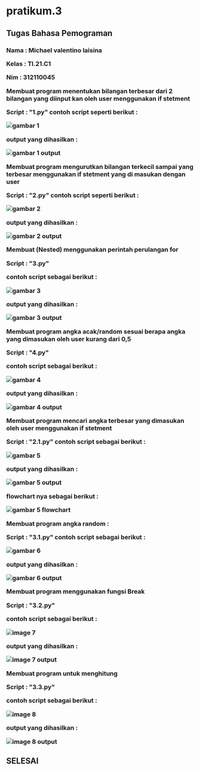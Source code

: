 # pratikum.3
<h2>Tugas Bahasa Pemograman</h2><p>
<h3>
Nama : Michael valentino laisina<p>
Kelas : TI.21.C1<p>
Nim : 312110045<p>

Membuat program menentukan bilangan terbesar dari 2 bilangan yang diinput kan oleh user menggunakan if stetment<p>
Script : "1.py"
contoh script seperti berikut :<p>
![gambar 1](image/1.png)<p>
output yang dihasilkan :<p>
![gambar 1 output](image/1o.png)<p>

Membuat program mengurutkan bilangan terkecil sampai yang terbesar menggunakan if stetment yang di masukan dengan user <p>
Script : "2.py"
contoh script seperti berikut :<p>
![gambar 2](image/2.png)<p>
output yang dihasilkan :<p>
![gambar 2 output](image/2o.png)<p>

Membuat (Nested) menggunakan perintah perulangan for<p>
Script : "3.py"<p>
contoh script sebagai berikut :<p>
![gambar 3](image/3.png)<p>
output yang dihasilkan :<p>
![gambar 3 output](image/3o.png)<p>

Membuat program angka acak/random sesuai berapa angka yang dimasukan oleh user kurang dari 0,5<p>
Script : "4.py"<p>
contoh script sebagai berikut :<p>
![gambar 4](image/4.png)<p>
output yang dihasilkan :<p>
![gambar 4 output](image/4o.png)<p>

Membuat program mencari angka terbesar yang dimasukan oleh user menggunakan if stetment<p>
Script : "2.1.py"
contoh script sebagai berikut :<p>
![gambar 5](image/2.1.png)<p>
output yang dihasilkan :<p>
![gambar 5 output](image/2.1o.png)<p>
flowchart nya sebagai berikut :<p>
![gambar 5 flowchart](image/flowchart.png)<p>

Membuat program angka random :<p>
Script : "3.1.py"
contoh script sebagai berikut :<p>
![gambar 6](image/3.1.png)<p>
output yang dihasilkan :<p>
![gambar 6 output](image/3.1o.png)<p>

Membuat program menggunakan fungsi Break<p>
Script : "3.2.py"<p>
contoh script sebagai berikut :<p> 
![image 7](image/3.2.png)<p>
output yang dihasilkan :<p>
![image 7 output](image/3.2o.png)<p>

Membuat program untuk menghitung<p>
Script : "3.3.py"<p>
contoh script sebagai berikut :<p>
![image 8](image/3.3.png)<p>
output yang dihasilkan :<p>
![image 8 output](image/3.3.png)<p></h3>

<h2>SELESAI</h2>






